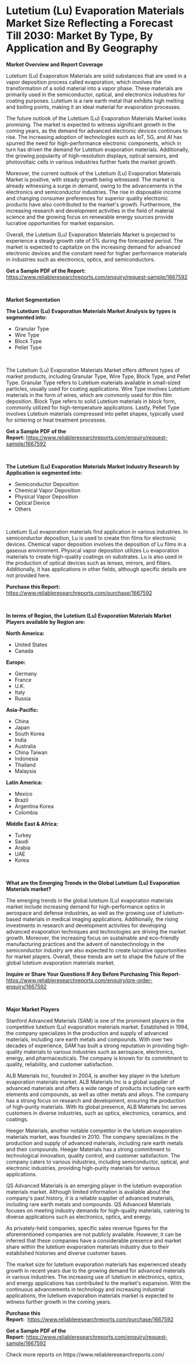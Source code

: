 <p><h1>Lutetium (Lu) Evaporation Materials Market Size Reflecting a Forecast Till 2030: Market By Type, By Application and By Geography</h1></p><p><strong>Market Overview and Report Coverage</strong></p>
<p><p>Lutetium (Lu) Evaporation Materials are solid substances that are used in a vapor deposition process called evaporation, which involves the transformation of a solid material into a vapor phase. These materials are primarily used in the semiconductor, optical, and electronics industries for coating purposes. Lutetium is a rare earth metal that exhibits high melting and boiling points, making it an ideal material for evaporation processes.</p><p>The future outlook of the Lutetium (Lu) Evaporation Materials Market looks promising. The market is expected to witness significant growth in the coming years, as the demand for advanced electronic devices continues to rise. The increasing adoption of technologies such as IoT, 5G, and AI has spurred the need for high-performance electronic components, which in turn has driven the demand for Lutetium evaporation materials. Additionally, the growing popularity of high-resolution displays, optical sensors, and photovoltaic cells in various industries further fuels the market growth.</p><p>Moreover, the current outlook of the Lutetium (Lu) Evaporation Materials Market is positive, with steady growth being witnessed. The market is already witnessing a surge in demand, owing to the advancements in the electronics and semiconductor industries. The rise in disposable income and changing consumer preferences for superior quality electronic products have also contributed to the market's growth. Furthermore, the increasing research and development activities in the field of material science and the growing focus on renewable energy sources provide lucrative opportunities for market expansion.</p><p>Overall, the Lutetium (Lu) Evaporation Materials Market is projected to experience a steady growth rate of 5% during the forecasted period. The market is expected to capitalize on the increasing demand for advanced electronic devices and the constant need for higher performance materials in industries such as electronics, optics, and semiconductors.</p></p>
<p><strong>Get a Sample PDF of the Report:</strong> <a href="https://www.reliableresearchreports.com/enquiry/request-sample/1667592">https://www.reliableresearchreports.com/enquiry/request-sample/1667592</a></p>
<p>&nbsp;</p>
<p><strong>Market Segmentation</strong></p>
<p><strong>The Lutetium (Lu) Evaporation Materials Market Analysis by types is segmented into:</strong></p>
<p><ul><li>Granular Type</li><li>Wire Type</li><li>Block Type</li><li>Pellet Type</li></ul></p>
<p>&nbsp;</p>
<p><p>The Lutetium (Lu) Evaporation Materials Market offers different types of market products, including Granular Type, Wire Type, Block Type, and Pellet Type. Granular Type refers to Lutetium materials available in small-sized particles, usually used for coating applications. Wire Type involves Lutetium materials in the form of wires, which are commonly used for thin film deposition. Block Type refers to solid Lutetium materials in block form, commonly utilized for high-temperature applications. Lastly, Pellet Type involves Lutetium materials compressed into pellet shapes, typically used for sintering or heat treatment processes.</p></p>
<p><strong>Get a Sample PDF of the Report:</strong>&nbsp;<a href="https://www.reliableresearchreports.com/enquiry/request-sample/1667592">https://www.reliableresearchreports.com/enquiry/request-sample/1667592</a></p>
<p>&nbsp;</p>
<p><strong>The Lutetium (Lu) Evaporation Materials Market Industry Research by Application is segmented into:</strong></p>
<p><ul><li>Semiconductor Deposition</li><li>Chemical Vapor Deposition</li><li>Physical Vapor Deposition</li><li>Optical Device</li><li>Others</li></ul></p>
<p>&nbsp;</p>
<p><p>Lutetium (Lu) evaporation materials find application in various industries. In semiconductor deposition, Lu is used to create thin films for electronic devices. Chemical vapor deposition involves the deposition of Lu films in a gaseous environment. Physical vapor deposition utilizes Lu evaporation materials to create high-quality coatings on substrates. Lu is also used in the production of optical devices such as lenses, mirrors, and filters. Additionally, it has applications in other fields, although specific details are not provided here.</p></p>
<p><strong>Purchase this Report:</strong>&nbsp; <a href="https://www.reliableresearchreports.com/purchase/1667592">https://www.reliableresearchreports.com/purchase/1667592</a></p>
<p>&nbsp;</p>
<p><strong>In terms of Region, the Lutetium (Lu) Evaporation Materials Market Players available by Region are:</strong></p>
<p>
    <p> <strong> North America: </strong>
        <ul>
            <li>United States</li>
            <li>Canada</li>
        </ul>
        </p> 
    <p> <strong> Europe: </strong>
        <ul>
            <li>Germany</li>
            <li>France</li>
            <li>U.K.</li>
            <li>Italy</li>
            <li>Russia</li>
        </ul>
        </p> 
    <p> <strong> Asia-Pacific: </strong>
        <ul>
            <li>China</li>
            <li>Japan</li>
            <li>South Korea</li>
            <li>India</li>
            <li>Australia</li>
            <li>China Taiwan</li>
            <li>Indonesia</li>
            <li>Thailand</li>
            <li>Malaysia</li>
        </ul>
        </p> 
    <p> <strong> Latin America: </strong>
        <ul>
            <li>Mexico</li>
            <li>Brazil</li>
            <li>Argentina Korea</li>
            <li>Colombia</li>
        </ul>
        </p> 
    <p> <strong> Middle East & Africa: </strong>
        <ul>
            <li>Turkey</li>
            <li>Saudi</li>
            <li>Arabia</li>
            <li>UAE</li>
            <li>Korea</li>
        </ul>
    </p>
    </p>
<p>&nbsp;</p>
<p><strong>What are the Emerging Trends in the Global Lutetium (Lu) Evaporation Materials market?</strong></p>
<p><p>The emerging trends in the global lutetium (Lu) evaporation materials market include increasing demand for high-performance optics in aerospace and defense industries, as well as the growing use of lutetium-based materials in medical imaging applications. Additionally, the rising investments in research and development activities for developing advanced evaporation techniques and technologies are driving the market growth. Moreover, the increasing focus on sustainable and eco-friendly manufacturing practices and the advent of nanotechnology in the semiconductor industry are also expected to create lucrative opportunities for market players. Overall, these trends are set to shape the future of the global lutetium evaporation materials market.</p></p>
<p><strong>Inquire or Share Your Questions If Any Before Purchasing This Report</strong>- <a href="https://www.reliableresearchreports.com/enquiry/pre-order-enquiry/1667592">https://www.reliableresearchreports.com/enquiry/pre-order-enquiry/1667592</a></p>
<p>&nbsp;</p>
<p><strong>Major Market Players</strong></p>
<p><p>Stanford Advanced Materials (SAM) is one of the prominent players in the competitive lutetium (Lu) evaporation materials market. Established in 1994, the company specializes in the production and supply of advanced materials, including rare earth metals and compounds. With over two decades of experience, SAM has built a strong reputation in providing high-quality materials to various industries such as aerospace, electronics, energy, and pharmaceuticals. The company is known for its commitment to quality, reliability, and customer satisfaction.</p><p>ALB Materials Inc, founded in 2004, is another key player in the lutetium evaporation materials market. ALB Materials Inc is a global supplier of advanced materials and offers a wide range of products including rare earth elements and compounds, as well as other metals and alloys. The company has a strong focus on research and development, ensuring the production of high-purity materials. With its global presence, ALB Materials Inc serves customers in diverse industries, such as optics, electronics, ceramics, and coatings.</p><p>Heeger Materials, another notable competitor in the lutetium evaporation materials market, was founded in 2010. The company specializes in the production and supply of advanced materials, including rare earth metals and their compounds. Heeger Materials has a strong commitment to technological innovation, quality control, and customer satisfaction. The company caters to various industries, including semiconductor, optical, and electronic industries, providing high-purity materials for various applications.</p><p>QS Advanced Materials is an emerging player in the lutetium evaporation materials market. Although limited information is available about the company's past history, it is a reliable supplier of advanced materials, including rare earth metals and compounds. QS Advanced Materials focuses on meeting industry demands for high-quality materials, catering to diverse applications such as electronics, optics, and energy.</p><p>As privately-held companies, specific sales revenue figures for the aforementioned companies are not publicly available. However, it can be inferred that these companies have a considerable presence and market share within the lutetium evaporation materials industry due to their established histories and diverse customer bases.</p><p>The market size for lutetium evaporation materials has experienced steady growth in recent years due to the growing demand for advanced materials in various industries. The increasing use of lutetium in electronics, optics, and energy applications has contributed to the market's expansion. With the continuous advancements in technology and increasing industrial applications, the lutetium evaporation materials market is expected to witness further growth in the coming years.</p></p>
<p><strong>Purchase this Report:</strong>&nbsp;&nbsp;<a href="https://www.reliableresearchreports.com/purchase/1667592">https://www.reliableresearchreports.com/purchase/1667592</a></p>
<p></p>
<p><strong>Get a Sample PDF of the Report:</strong>&nbsp;<a href="https://www.reliableresearchreports.com/enquiry/request-sample/1667592">https://www.reliableresearchreports.com/enquiry/request-sample/1667592</a></p>
<p>Check more reports on https://www.reliableresearchreports.com/</p>